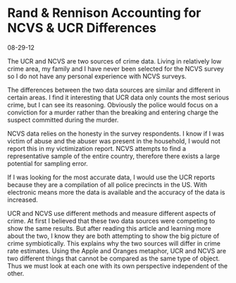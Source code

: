 Rand & Rennison Accounting for NCVS & UCR Differences
=====================================================

08-29-12

The UCR and NCVS are two sources of crime data. Living in relatively low
crime area, my family and I have never been selected for the NCVS
survey so I do not have any personal experience with NCVS surveys. 

The differences between the two data sources are similar and different
in certain areas. I find it interesting that UCR data only counts the
most serious crime, but I can see its reasoning. Obviously the police
would focus on a conviction for a murder rather than the breaking and
entering charge the suspect committed during the murder. 

NCVS data relies on the honesty in the survey respondents. I know if I
was victim of abuse and the abuser was present in the household, I would
not report this in my victimization report. NCVS attempts to find a
representative sample of the entire country, therefore there exists a
large potential for sampling error.

If I was looking for the most accurate data, I would use the UCR reports
because they are a compilation of all police precincts in the US. With
electronic means more the data is available and the accuracy of the data
is increased.

UCR and NCVS use different methods and measure different aspects of
crime. At first I believed that these two data sources were competing to
show the same results. But after reading this article and learning more
about the two, I know they are both attempting to show the big picture
of crime symbiotically. This explains why the two sources will differ in
crime rate estimates. Using the Apple and Oranges metaphor, UCR and NCVS
are two different things that cannot be compared as the same type of
object. Thus we must look at each one with its own perspective
independent of the other.
